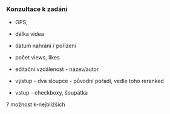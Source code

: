 ### Konzultace k zadání

* GPS,
* délka videa
* datum nahrání / pořízení
* počet views, likes
* editační vzdálenost - název/autor


* výstup - dva sloupce - původní pořadí, vedle toho reranked
* vstup - checkboxy, šoupátka

? možnost k-nejbližších